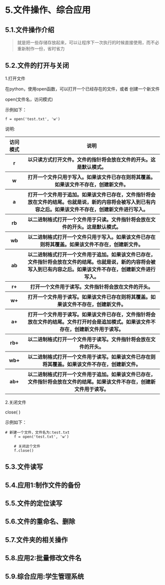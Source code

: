 # 5.文件操作、综合应用

## 5.1.文件操作介绍
> 就是把一些存储存放起来，可以让程序下一次执行的时候直接使用，而不必重新制作一份，省时省力

## 5.2.文件的打开与关闭
1.打开文件

在python，使用open函数，可以打开一个已经存在的文件，或者
创建一个新文件

open(文件名，访问模式)

示例如下：

```
f = open('test.txt', 'w')
```
说明:
    <table>
        <tr>
            <th>访问模式</th>
            <th>说明</th>
        </tr>
        <tr>
            <th>r</th>
            <th>以只读方式打开文件。文件的指针将会放在文件的开头。这是默认模式。</th>
        </tr>
        <tr>
            <th>w</th>
            <th>打开一个文件只用于写入。如果该文件已存在则将其覆盖。如果该文件不存在，创建新文件。</th>
        </tr>
        <tr>
            <th>a</th>
            <th>打开一个文件用于追加。如果该文件已存在，文件指针将会放在文件的结尾。也就是说，新的内容将会被写入到已有内容之后。如果该文件不存在，创建新文件进行写入。</th>
        </tr>
        <tr>
            <th>rb</th>
            <th>以二进制格式打开一个文件用于只读。文件指针将会放在文件的开头。这是默认模式。</th>
        </tr>
        <tr>
            <th>wb</th>
            <th>以二进制格式打开一个文件只用于写入。如果该文件已存在则将其覆盖。如果该文件不存在，创建新文件。</th>
        </tr>
        <tr>
            <th>ab</th>
            <th>以二进制格式打开一个文件用于追加。如果该文件已存在，文件指针将会放在文件的结尾。也就是说，新的内容将会被写入到已有内容之后。如果该文件不存在，创建新文件进行写入。</th>
        </tr>
        <tr>
            <th>r+</th>
            <th> 	打开一个文件用于读写。文件指针将会放在文件的开头。</th>
        </tr>
        <tr>
            <th>w+</th>
            <th>打开一个文件用于读写。如果该文件已存在则将其覆盖。如果该文件不存在，创建新文件。</th>
        </tr>
        <tr>
            <th>a+</th>
            <th>打开一个文件用于读写。如果该文件已存在，文件指针将会放在文件的结尾。文件打开时会是追加模式。如果该文件不存在，创建新文件用于读写。</th>
        </tr>
        <tr>
            <th>rb+</th>
            <th> 	以二进制格式打开一个文件用于读写。文件指针将会放在文件的开头。</th>
        </tr>
        <tr>
            <th>wb+</th>
            <th>以二进制格式打开一个文件用于读写。如果该文件已存在则将其覆盖。如果该文件不存在，创建新文件。</th>
        </tr>
        <tr>
            <th>ab+</th>
            <th>以二进制格式打开一个文件用于追加。如果该文件已存在，文件指针将会放在文件的结尾。如果该文件不存在，创建新文件用于读写。</th>
        </tr>
    </table>

2.关闭文件

close( )

示例如下：

```
# 新建一个文件，文件名为:test.txt
    f = open('test.txt', 'w')

    # 关闭这个文件
    f.close()
```

## 5.3.文件读写
## 5.4.应用1:制作文件的备份
## 5.5.文件的定位读写
## 5.6.文件的重命名、删除
## 5.7.文件夹的相关操作
## 5.8.应用2:批量修改文件名
## 5.9.综合应用:学生管理系统